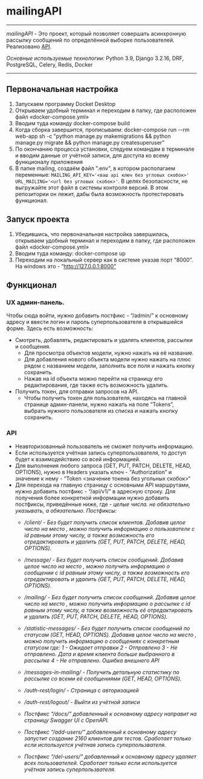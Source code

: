 # mailingAPI
***
*mailingAPI* - Это проект, который позволяет совершать асинхронную рассылку сообщений по определённой выборке пользователей. 
Реализовано [API](#api).

*Основные используемые технологии:* Python 3.9, Django 3.2.16, DRF, PostgreSQL, Celery, Redis, Docker
***
## Первоначальная настройка
1. Запускаем программу Docket Desktop
2. Открываем удобный терминал и переходим в папку, где расположен файл «docker-compose.yml»
3. Вводим туда команду docker-compose build
4. Когда сборка завершится, прописываем:
docker-compose run --rm web-app sh -c "python manage.py makemigrations && python manage.py migrate && python manage.py createsuperuser"
5. По окончанию процесса установки, следуем командам в терминале и вводим данные от учётной записи, для доступа ко всему функционалу приложения
6. В папке mailing, создаём файл ".env", в котором располагаем переменные: ```MAILING_API_KEY='<ваш api ключ без угловых скобок>' URL_MAILING='<url без угловых скобок>'```. В целях безопасности, не выгружайте этот файл в системы контроля версий. В этом репозитории он лежит, дабы была возможность протестировать функционал.
## Запуск проекта 
1. Убедившись, что первоначальная настройка завершилась, открываем удобный терминал и переходим в папку, где расположен файл «docker-compose.yml»
2. Вводим туда команду: docker-compose up
3. Переходим на локальный сервер как в системе указав порт “8000”. На windows это - “http://127.0.0.1:8000”

## Функционал
### UX админ-панель. 
Чтобы сюда войти, нужно добавить постфикс - “/admin/” к основному адресу и ввести логин и пароль суперпользователя в открывшейся форме. Здесь есть возможность:
   * Смотреть, добавлять, редактировать и удалять клиентов, рассылки и сообщения. 
     * Для просмотра объектов модели, нужно нажать на её название.
     * Для добавления нового объекта модели нужно нажать на плюс рядом с названием модели, заполнить все поля и нажать кнопку сохранить.
     * Нажав на id объекта можно перейти на страницу его редактирования, где также есть возможность удалить.
   * Получить токен, для отправки запросов на API.
     * Чтобы получить токен для пользователя, находясь на главной странице админ-панели, нужно нажать на поле “Tokens”, выбрать нужного пользователя из списка и нажать кнопку сохранить.
### API

   * Неавторизованный пользователь не сможет получить информацию. 
   * Если используется учётная запись суперпользователя, то доступ будет к взаимодействию со всей информацией.
   * Для выполнения любого запроса (GET, PUT, PATCH, DELETE, HEAD, OPTIONS), нужно в Headers указать ключ - “Authorization” и значение к нему - “Token <значение токена без угольных скобок>“
   * Для перехода на главную страницу с основными API маршрутами, нужно добавить постфикс - “/api/v1/” в адресную строку. Для получения более конкретной информации нужно добавить постфиксы, приведённые ниже, где <i> - целые числа. <i> не обязательно указывать, а <o> обязательно. Постфиксы:
     * /client/<i> - Без <i> будет получить список клиентов. Добавив целое число на место <i>, можно получить информацию о пользователе с id равным этому числу, а также возможность его отредактировать и удалить (GET, PUT, PATCH, DELETE, HEAD, OPTIONS).
     * /message/<i> - Без <i> будет получить список сообщений. Добавив целое число на место <i>, можно получить информацию о сообщении с id равным этому числу, а также возможность его отредактировать и удалить (GET, PUT, PATCH, DELETE, HEAD, OPTIONS).
     * /mailing/<i> - Без <i> будет получить список сообщений. Добавив целое число на место <i>, можно получить информацию о рассылке с id равным этому числу, а также возможность её отредактировать и удалить (GET, PUT, PATCH, DELETE, HEAD, OPTIONS).
     * /statistic-messages/<i> - Без <i> будет получить список сообщений по статусам (GET, HEAD, OPTIONS). Добавив целое число на место <i>, можно получить информацию о сообщениях с конкретным статусом где:
       1 - Ожидает отправки
       2 - Отправлено
       3 - Не отправлено. Дата и время клиента больше выбранного в рассылке
       4 - Не отправлено. Ошибка внешнего API

     * /messages-in-mailing/<o> - Получить детальную статистику по рассылке со всеми её сообщениями (GET, HEAD, OPTIONS).
     * /auth-rest/login/ - Страница с авторизацией
     * /auth-rest/logout/ - Выйти из учётной записи
     * Постфикс “/docs/” добавленный к основному адресу направит на страницу Swagger UI с OpenAPI.
     * Постфикс “/add-users/” добавленный к основному адресу запустит создание 2160 клиентов для тестов. Сработает только если используется учётная запись суперпользвателя.
     * Постфикс “/del-users/” добавленный к основному адресу удаляет всех пользователей. Сработает только если используется учётная запись суперпользвателя.